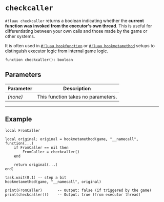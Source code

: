 # `checkcaller`

`#!luau checkcaller` returns a boolean indicating whether the **current function was invoked from the executor's own thread**. This is useful for differentiating between your own calls and those made by the game or other systems.

It is often used in [`#!luau hookfunction`](../Closures/hookfunction.md) or [`#!luau hookmetamethod`](../Closures/hookmetamethod.md) setups to distinguish executor logic from internal game logic.

```luau
function checkcaller(): boolean
```

## Parameters

| Parameter | Description        |
|-----------|--------------------|
| *(none)*  | This function takes no parameters. |

---

## Example

```luau title="Identifying the source of a __namecall" linenums="1"
local FromCaller

local original; original = hookmetamethod(game, "__namecall", function(...)
    if FromCaller == nil then
        FromCaller = checkcaller()
    end

    return original(...)
end)

task.wait(0.1) -- step a bit
hookmetamethod(game, "__namecall", original)

print(FromCaller)       -- Output: false (if triggered by the game)
print(checkcaller())    -- Output: true (from executor thread)
```
